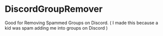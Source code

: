 # DiscordGroupRemover
Good for Removing Spammed Groups on Discord. ( I made this because a kid was spam adding me into groups on Discord )
